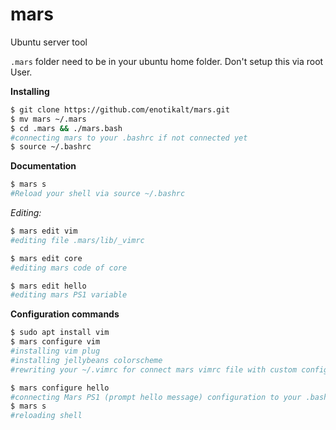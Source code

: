 # mars
Ubuntu server tool

`.mars` folder need to be in your ubuntu home folder. Don't setup this via root User.

**Installing**
```bash
$ git clone https://github.com/enotikalt/mars.git
$ mv mars ~/.mars
$ cd .mars && ./mars.bash
#connecting mars to your .bashrc if not connected yet
$ source ~/.bashrc
```

**Documentation**
```bash
$ mars s
#Reload your shell via source ~/.bashrc
```

_Editing:_
```bash
$ mars edit vim
#editing file .mars/lib/_vimrc
```

```bash
$ mars edit core
#editing mars code of core
```

```bash
$ mars edit hello
#editing mars PS1 variable
```

**Configuration commands**
```bash
$ sudo apt install vim
$ mars configure vim
#installing vim plug
#installing jellybeans colorscheme
#rewriting your ~/.vimrc for connect mars vimrc file with custom configuration
```
```bash
$ mars configure hello
#connecting Mars PS1 (prompt hello message) configuration to your .bashrc 
$ mars s
#reloading shell
```
